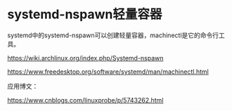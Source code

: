 

# systemd-nspawn轻量容器

systemd中的systemd-nspawn可以创建轻量容器，machinectl是它的命令行工具。

https://wiki.archlinux.org/index.php/Systemd-nspawn

https://www.freedesktop.org/software/systemd/man/machinectl.html



应用博文：

https://www.cnblogs.com/linuxprobe/p/5743262.html